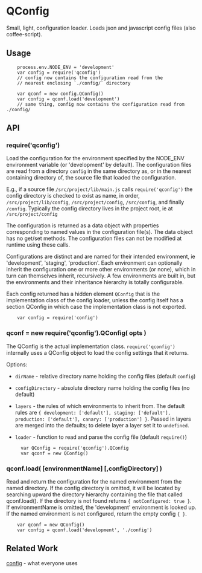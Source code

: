 QConfig
=======

Small, light, configuration loader.  Loads json and javascript config files (also
coffee-script).

Usage
-----

        process.env.NODE_ENV = 'development'
        var config = require('qconfig')
        // config now contains the configuration read from the
        // nearest enclosing `./config/` directory

        var qconf = new config.QConfig()
        var config = qconf.load('development')
        // same thing, config now contains the configuration read from ./config/


API
---

### require('qconfig')

Load the configuration for the environment specified by the NODE_ENV environment
variable (or 'development' by default).  The configuration files are read from a
directory `config` in the same directory as, or in the nearest containing directory
of, the source file that loaded the configuration.

E.g., if a source file `/src/project/lib/main.js` calls `require('qconfig')` the
config directory is checked to exist as name, in order, `/src/project/lib/config`,
`/src/project/config`, `/src/config`, and finally `/config`.  Typically the config
directory lives in the project root, ie at `/src/project/config`

The configuration is returned as a data object with properties corresponding to
named values in the configuration file(s).  The data object has no get/set methods.
The configuration files can not be modified at runtime using these calls.

Configurations are distinct and are named for their intended environment, ie
'development', 'staging', 'production'.  Each environment can optionally inherit
the configuration one or more other environments (or none), which in turn can
themselves inherit, recursively.  A few environments are built in, but the
environments and their inheritance hierarchy is totally configurable.

Each config returned has a hidden element `QConfig` that is the implementation
class of the config loader, unless the config itself has a section QConfig in which
case the implementation class is not exported.

        var config = require('config')

### qconf = new require('qconfig').QConfig( opts )

The QConfig is the actual implementation class.  `require('qconfig')` internally
uses a QConfig object to load the config settings that it returns.

Options:

* `dirName` - relative directory name holding the config files (default `config`)
* `configDirectory` - absolute directory name holding the config files (no default)
* `layers` - the rules of which environments to inherit from.  The default rules are
  `{ development: ['default'], staging: ['default'], production: ['default'], canary: ['production'] }`.
  Passed in layers are merged into the defaults; to delete layer a layer set it to `undefined`.
* `loader` - function to read and parse the config file (default `require()`)

        var QConfig = require('qconfig').QConfig
        var qconf = new QConfig()

### qconf.load( [environmentName] [,configDirectory] )

Read and return the configuration for the named environment from the named
directory.  If the config directory is omitted, it will be located by searching
upward the directory hierarchy containing the file that called qconf.load().  If
the directory is not found returns `{ notConfigured: true }`.  If environmentName
is omitted, the 'development' environment is looked up.  If the named environment
is not configured, return the empty config `{ }`.

        var qconf = new QConfig()
        var config = qconf.load('development', './config')


Related Work
------------

[config](http://npmjs.com/package/config) - what everyone uses
